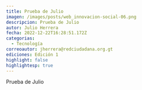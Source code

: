 ```yaml
---
title: Prueba de Julio
imagen: /images/posts/web_innovacion-social-06.png
descripcion: Prueba de Julio
autor: Julio Herrera
fecha: 2022-12-22T16:28:51.172Z
categorias:
  - Tecnología
correoautor: jherrera@redciudadana.org.gt
ediciones: Edición 1
highlight: false
highlightesp: true
---
```

Prueba de Julio